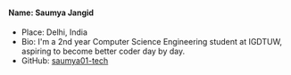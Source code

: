 #### Name: Saumya Jangid
- Place: Delhi, India
- Bio: I'm a 2nd year Computer Science Engineering student at IGDTUW, aspiring to become better coder day by day.
- GitHub: [saumya01-tech](https://github.com/saumya01-tech)
